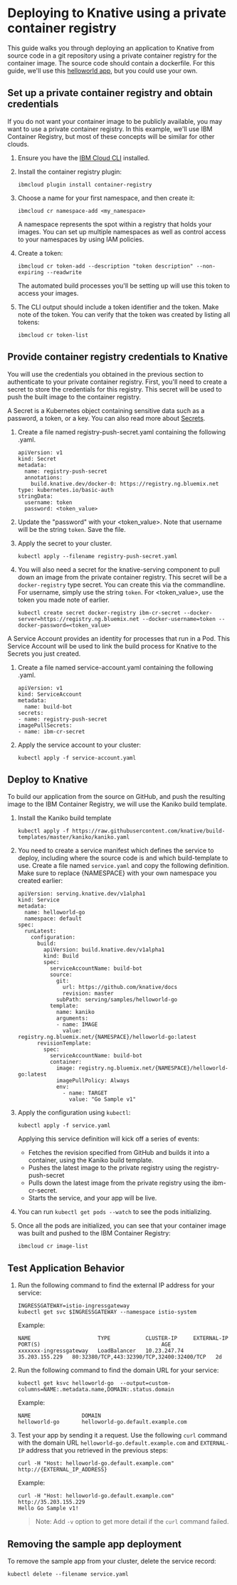 # Deploying to Knative using a private container registry
This guide walks you through deploying an application to Knative from source code in a git repository using a private container registry for the container image. The source code should contain a dockerfile. For this guide, we'll use this [helloworld app](https://github.com/knative/docs/tree/master/serving/samples/helloworld-go), but you could use your own.


## Set up a private container registry and obtain credentials
If you do not want your container image to be publicly available, you may want to use a private container registry. In this example, we'll use IBM Container Registry, but most of these concepts will be similar for other clouds.

1. Ensure you have the [IBM Cloud CLI](https://cloud.ibm.com/docs/cli/reference/ibmcloud/download_cli.html#install_use) installed.  

1. Install the container registry plugin:

    ```
    ibmcloud plugin install container-registry
    ```

1. Choose a name for your first namespace, and then create it: 

    ```
    ibmcloud cr namespace-add <my_namespace>
    ```
    
    A namespace represents the spot within a registry that holds your images. You can set up multiple namespaces as well as control access to your namespaces by using IAM policies.

1. Create a token:

    ```
    ibmcloud cr token-add --description "token description" --non-expiring --readwrite
    ```
    
    The automated build processes you'll be setting up will use this token to access your images.

1. The CLI output should include a token identifier and the token. Make note of the token. You can verify that the token was created by listing all tokens:

    ```
    ibmcloud cr token-list
    ```

## Provide container registry credentials to Knative
You will use the credentials you obtained in the previous section to authenticate to your private container registry. First, you'll need to create a secret to store the credentials for this registry. This secret will be used to push the built image to the container registry.

A Secret is a Kubernetes object containing sensitive data such as a password, a token, or a key. You can also read more about [Secrets](https://kubernetes.io/docs/concepts/configuration/secret/).

1. Create a file named registry-push-secret.yaml containing the following .yaml.

    ```
    apiVersion: v1
    kind: Secret
    metadata:
      name: registry-push-secret
      annotations:
        build.knative.dev/docker-0: https://registry.ng.bluemix.net
    type: kubernetes.io/basic-auth
    stringData:
      username: token
      password: <token_value>
    ```

1. Update the "password" with your <token_value>. Note that username will be the string `token`. Save the file.

1. Apply the secret to your cluster.

    ```
    kubectl apply --filename registry-push-secret.yaml
    ```

1. You will also need a secret for the knative-serving component to pull down an image from the private container registry. This secret will be a `docker-registry` type secret. You can create this via the commandline. For username, simply use the string `token`. For <token_value>, use the token you made note of earlier.

    ```
    kubectl create secret docker-registry ibm-cr-secret --docker-server=https://registry.ng.bluemix.net --docker-username=token --docker-password=<token_value>
    ```

A Service Account provides an identity for processes that run in a Pod. This Service Account will be used to link the build process for Knative to the Secrets you just created.

1. Create a file named service-account.yaml containing the following .yaml.

    ```
    apiVersion: v1
    kind: ServiceAccount
    metadata:
      name: build-bot
    secrets:
    - name: registry-push-secret
    imagePullSecrets:
    - name: ibm-cr-secret
    ```

1. Apply the service account to your cluster:

    ```
    kubectl apply -f service-account.yaml
    ```

## Deploy to Knative
To build our application from the source on GitHub, and push the resulting image to the IBM Container Registry, we will use the Kaniko build template.

1. Install the Kaniko build template

    ```
    kubectl apply -f https://raw.githubusercontent.com/knative/build-templates/master/kaniko/kaniko.yaml
    ```

1. You need to create a service manifest which defines the service to deploy, including where the source code is and which build-template to use. Create a file named `service.yaml` and copy the following definition. Make sure to replace {NAMESPACE} with your own namespace you created earlier:

    ```
    apiVersion: serving.knative.dev/v1alpha1
    kind: Service
    metadata:
      name: helloworld-go
      namespace: default
    spec:
      runLatest:
        configuration:
          build:
            apiVersion: build.knative.dev/v1alpha1
            kind: Build
            spec:
              serviceAccountName: build-bot
              source:
                git:
                  url: https://github.com/knative/docs
                  revision: master
                subPath: serving/samples/helloworld-go
              template:
                name: kaniko
                arguments:
                - name: IMAGE
                  value: registry.ng.bluemix.net/{NAMESPACE}/helloworld-go:latest
          revisionTemplate:
            spec:
              serviceAccountName: build-bot
              container:
                image: registry.ng.bluemix.net/{NAMESPACE}/helloworld-go:latest 
                imagePullPolicy: Always
                env:
                  - name: TARGET
                    value: "Go Sample v1"
    ```

1. Apply the configuration using `kubectl`:
    
    ```
    kubectl apply -f service.yaml
    ```

    Applying this service definition will kick off a series of events:
    - Fetches the revision specified from GitHub and builds it into a container, using the Kaniko build template.
    - Pushes the latest image to the private registry using the registry-push-secret
    - Pulls down the latest image from the private registry using the ibm-cr-secret.
    - Starts the service, and your app will be live.


1. You can run `kubectl get pods --watch` to see the pods initializing.

1. Once all the pods are initialized, you can see that your container image was built and pushed to the IBM Container Registry:

    ```
    ibmcloud cr image-list
    ```

## Test Application Behavior
1. Run the following command to find the external IP address for your service:

   ```shell
   INGRESSGATEWAY=istio-ingressgateway
   kubectl get svc $INGRESSGATEWAY --namespace istio-system
   ```

   Example:

   ```shell
   NAME                     TYPE           CLUSTER-IP     EXTERNAL-IP      PORT(S)                                      AGE
   xxxxxxx-ingressgateway   LoadBalancer   10.23.247.74   35.203.155.229   80:32380/TCP,443:32390/TCP,32400:32400/TCP   2d
   ```

1. Run the following command to find the domain URL for your service:

   ```shell
   kubectl get ksvc helloworld-go  --output=custom-columns=NAME:.metadata.name,DOMAIN:.status.domain
   ```

   Example:

   ```shell
   NAME                DOMAIN
   helloworld-go       helloworld-go.default.example.com
   ```

1. Test your app by sending it a request. Use the following `curl` command with
   the domain URL `helloworld-go.default.example.com` and `EXTERNAL-IP` address
   that you retrieved in the previous steps:

   ```shell
   curl -H "Host: helloworld-go.default.example.com" http://{EXTERNAL_IP_ADDRESS}
   ```

   Example:

   ```shell
   curl -H "Host: helloworld-go.default.example.com" http://35.203.155.229
   Hello Go Sample v1!
   ```

   > Note: Add `-v` option to get more detail if the `curl` command failed.

## Removing the sample app deployment

To remove the sample app from your cluster, delete the service record:

```shell
kubectl delete --filename service.yaml
```
